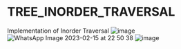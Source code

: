 # TREE_INORDER_TRAVERSAL
Implementation of Inorder Traversal
![image](https://user-images.githubusercontent.com/115396834/219105151-89a9fa81-2680-4250-9caf-08dabcdbdf95.png)
![WhatsApp Image 2023-02-15 at 22 50 38](https://user-images.githubusercontent.com/115396834/219104963-0ef24eae-bc0c-4f02-b6f1-623e705859e0.jpg)
![image](https://user-images.githubusercontent.com/115396834/219105043-71827055-5f4b-40ee-8dde-f647d2a08089.png)
